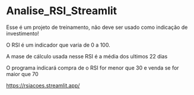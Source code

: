 # Analise_RSI_Streamlit

Esse é um projeto de treinamento, não deve ser usado como indicação de investimento!

O RSI é um indicador que varia de 0 a 100. 

A mase de cálculo usada nesse RSI é a média dos ultimos 22 dias

O programa indicará compra de o RSI for menor que 30 e venda se for maior que 70
 
https://rsiacoes.streamlit.app/
